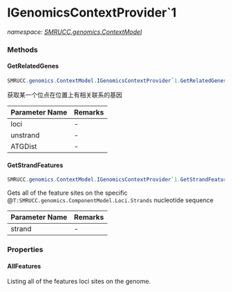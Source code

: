 ﻿# IGenomicsContextProvider`1
_namespace: [SMRUCC.genomics.ContextModel](./index.md)_





### Methods

#### GetRelatedGenes
```csharp
SMRUCC.genomics.ContextModel.IGenomicsContextProvider`1.GetRelatedGenes(SMRUCC.genomics.ComponentModel.Loci.NucleotideLocation,System.Boolean,System.Int32)
```
获取某一个位点在位置上有相关联系的基因

|Parameter Name|Remarks|
|--------------|-------|
|loci|-|
|unstrand|-|
|ATGDist|-|


#### GetStrandFeatures
```csharp
SMRUCC.genomics.ContextModel.IGenomicsContextProvider`1.GetStrandFeatures(SMRUCC.genomics.ComponentModel.Loci.Strands)
```
Gets all of the feature sites on the specific @``T:SMRUCC.genomics.ComponentModel.Loci.Strands`` nucleotide sequence

|Parameter Name|Remarks|
|--------------|-------|
|strand|-|



### Properties

#### AllFeatures
Listing all of the features loci sites on the genome.
